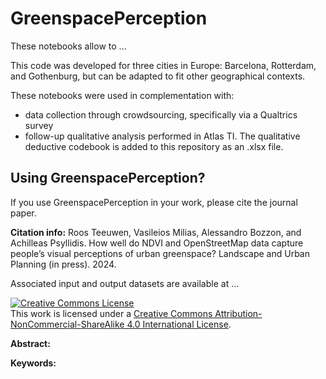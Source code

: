 # GreenspacePerception

These notebooks allow to ...

This code was developed for three cities in Europe: Barcelona, Rotterdam, and Gothenburg, but can be adapted to fit other geographical contexts. 

These notebooks were used in complementation with:
- data collection through crowdsourcing, specifically via a Qualtrics survey
- follow-up qualitative analysis performed in Atlas TI. The qualitative deductive codebook is added to this repository as an .xlsx file.


## Using GreenspacePerception?

If you use GreenspacePerception in your work, please cite the journal paper.

**Citation info:** Roos Teeuwen, Vasileios Milias, Alessandro Bozzon, and Achilleas Psyllidis. How well do NDVI and OpenStreetMap data capture people’s visual perceptions of urban greenspace? Landscape and Urban Planning (in press). 2024.

Associated input and output datasets are available at ...

<a rel="license" href="http://creativecommons.org/licenses/by-nc-sa/4.0/"><img alt="Creative Commons License" style="border-width:0" src="https://i.creativecommons.org/l/by-nc-sa/4.0/88x31.png" /></a><br />This work is licensed under a <a rel="license" href="http://creativecommons.org/licenses/by-nc-sa/4.0/">Creative Commons Attribution-NonCommercial-ShareAlike 4.0 International License</a>.

<p align="center">
<!--     <img src="https://github.com/rflteeuwen/ChildsPlayAccessibility/blob/main/figures/results.png" width="50%"> -->
</p>

**Abstract:** 

**Keywords:** 
